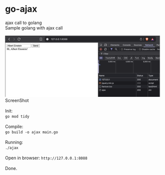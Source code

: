 # go-ajax
ajax call to golang
<br>
Sample golang with ajax call
<br>
<br>
<img src="./sreenshot.png">ScreenShot</img>
<br>
<br>
Init:<br>
```go mod tidy```
<br><br>
Compile:<br>
```go build -o ajax main.go```
<br><br>
Running:<br>
```./ajax```
<br>
<br>
Open in browser:
```http://127.0.0.1:8088```
<br>
</br>
Done.
